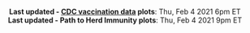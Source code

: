 <p align="center">
    <b>Last updated - <a href="https://covid.cdc.gov/covid-data-tracker/#vaccinations" target="_blank">CDC vaccination data</a> plots</b>: Thu, Feb 4 2021 6pm ET<br>
    <b>Last updated - Path to Herd Immunity plots</b>: Thu, Feb 4 2021 9pm ET
    </p>